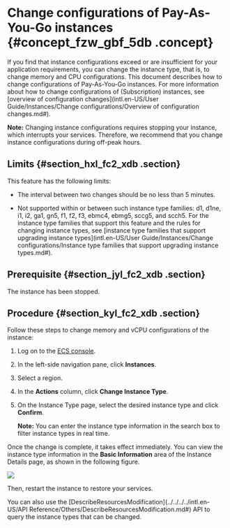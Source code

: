 # Change configurations of Pay-As-You-Go instances {#concept_fzw_gbf_5db .concept}

If you find that instance configurations exceed or are insufficient for your application requirements, you can change the instance type, that is, to change memory and CPU configurations. This document describes how to change configurations of Pay-As-You-Go instances. For more information about how to change configurations of \(Subscription\) instances, see [overview of configuration changes](intl.en-US/User Guide/Instances/Change configurations/Overview of configuration changes.md#).

**Note:** Changing instance configurations requires stopping your instance, which interrupts your services. Therefore, we recommend that you change instance configurations during off-peak hours.

## Limits {#section_hxl_fc2_xdb .section}

This feature has the following limits:

-   The interval between two changes should be no less than 5 minutes.

-   Not supported within or between such instance type families: d1, d1ne, i1, i2, ga1, gn5, f1, f2, f3, ebmc4, ebmg5, sccg5, and scch5. For the instance type families that support this feature and the rules for changing instance types, see [instance type families that support upgrading instance types](intl.en-US/User Guide/Instances/Change configurations/Instance type families that support upgrading instance types.md#).


## Prerequisite {#section_jyl_fc2_xdb .section}

The instance has been stopped.

## Procedure {#section_kyl_fc2_xdb .section}

Follow these steps to change memory and vCPU configurations of the instance:

1.  Log on to the [ECS console](https://ecs.console.aliyun.com/?spm=a2c4g.11186623.2.9.FNEORG#/home).
2.  In the left-side navigation pane, click **Instances**.
3.  Select a region.
4.  In the **Actions** column, click **Change Instance Type**.
5.  On the Instance Type page, select the desired instance type and click **Confirm**.

    **Note:** You can enter the instance type information in the search box to filter instance types in real time.


Once the change is complete, it takes effect immediately. You can view the instance type information in the **Basic Information** area of the Instance Details page, as shown in the following figure.

![](http://static-aliyun-doc.oss-cn-hangzhou.aliyuncs.com/assets/img/9644/15367408265424_en-US.png)

Then, restart the instance to restore your services.

You can also use the [DescribeResourcesModification](../../../../intl.en-US/API Reference/Others/DescribeResourcesModification.md#) API to query the instance types that can be changed.


